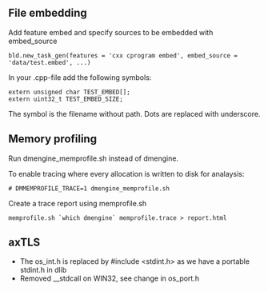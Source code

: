 File embedding
--------------

Add feature embed and specify sources to be embedded with embed_source

    bld.new_task_gen(features = 'cxx cprogram embed', embed_source = 'data/test.embed', ...)

In your .cpp-file add the following symbols:

    extern unsigned char TEST_EMBED[];
    extern uint32_t TEST_EMBED_SIZE;

The symbol is the filename without path. Dots are replaced with underscore.


Memory profiling
----------------

Run dmengine_memprofile.sh instead of dmengine.

To enable tracing where every allocation is written to disk for analaysis:

    # DMMEMPROFILE_TRACE=1 dmengine_memprofile.sh

Create a trace report using memprofile.sh

    memprofile.sh `which dmengine` memprofile.trace > report.html

axTLS
-----

* The os_int.h is replaced by #include <stdint.h> as we have a portable stdint.h in dlib
* Removed __stdcall on WIN32, see change in os_port.h
